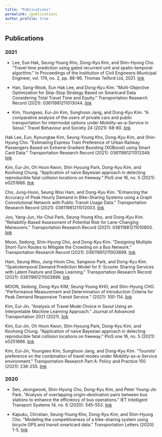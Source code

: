 ```yaml
---
title: "Publications"
permalink: /publications
author_profile: true
---
```


## Publications

### 2021
- Lee, Eun Hak, Seung-Young Kho, Dong-Kyu Kim, and Shin-Hyung Cho. "Travel time prediction using gated recurrent unit and spatio-temporal algorithm." In Proceedings of the Institution of Civil Engineers-Municipal Engineer, vol. 174, no. 2, pp. 88-96. Thomas Telford Ltd, 2021. [link](<https://www.icevirtuallibrary.com/doi/pdf/10.1680/jmuen.20.00004>)

- Han, Sang-Wook, Eun Hak Lee, and Dong-Kyu Kim. "Multi-Objective Optimization for Skip-Stop Strategy Based on Smartcard Data Considering Total Travel Time and Equity." Transportation Research Record (2021): 03611981211013044. [link](<https://journals.sagepub.com/doi/pdf/10.1177/03611981211013044>)

- Kim, Youngseo, Eui-Jin Kim, Sunghoon Jang, and Dong-Kyu Kim. "A comparative analysis of the users of private cars and public transportation for intermodal options under Mobility-as-a-Service in Seoul." Travel Behaviour and Society 24 (2021): 68-80. [link](<https://reader.elsevier.com/reader/sd/pii/S2214367X21000211?token=4BDF40AD3D6E6F6AA24E0BE0F2439539F145ACB7CE9A8CEF55A42E3538E5E3D2D1383B2E2A8486B7996A18CB1779F4DC&originRegion=us-east-1&originCreation=20210630003924>)

Hak Lee, Eun, Kyoungtae Kim, Seung-Young Kho, Dong-Kyu Kim, and Shin-Hyung Cho. "Estimating Express Train Preference of Urban Railway Passengers Based on Extreme Gradient Boosting (XGBoost) using Smart Card Data." Transportation Research Record (2021): 03611981211013349. [link](<https://journals.sagepub.com/doi/pdf/10.1177/03611981211013349>)

Kim, Eui-Jin, Oh Hoon Kwon, Shin Hyoung Park, Dong-Kyu Kim, and Koohong Chung. "Application of naïve Bayesian approach in detecting reproducible fatal collision locations on freeway." PloS one 16, no. 5 (2021): e0251866. [link](<https://journals.plos.org/plosone/article?id=10.1371/journal.pone.0251866>)

Cho, Jung-Hoon, Seung Woo Ham, and Dong-Kyu Kim. "Enhancing the Accuracy of Peak Hourly Demand in Bike-Sharing Systems using a Graph Convolutional Network with Public Transit Usage Data." Transportation Research Record (2021): 03611981211012003. [link](<https://journals.sagepub.com/doi/pdf/10.1177/03611981211012003>)

Joo, Yang-Jun, Ho-Chul Park, Seung-Young Kho, and Dong-Kyu Kim. "Reliability-Based Assessment of Potential Risk for Lane-Changing Maneuvers." Transportation Research Record (2021): 03611981211010800. [link](<https://journals.sagepub.com/doi/pdf/10.1177/03611981211010800>)

Moon, Sedong, Shin-Hyung Cho, and Dong-Kyu Kim. "Designing Multiple Short-Turn Routes to Mitigate the Crowding on a Bus Network." Transportation Research Record (2021): 03611981211003899. [link](<https://journals.sagepub.com/doi/pdf/10.1177/03611981211003899>)

Ham, Seung Woo, Jung-Hoon Cho, Sangwoo Park, and Dong-Kyu Kim. "Spatiotemporal Demand Prediction Model for E-Scooter Sharing Services with Latent Feature and Deep Learning." Transportation Research Record (2021): 03611981211003896. [link](<https://journals.sagepub.com/doi/pdf/10.1177/03611981211003896>)

MOON, Sedong, Dong-Kyu KIM, Seung-Young KHO, and Shin-Hyung CHO. "Performance Measurement and Determination of Introduction Criteria for Peak Demand Responsive Transit Service." (2021): 100-114. [link](<https://www.jkst.or.kr/articles/xml/m4A7/>)

Kim, Eui-Jin. "Analysis of Travel Mode Choice in Seoul Using an Interpretable Machine Learning Approach." Journal of Advanced Transportation 2021 (2021). [link](<https://downloads.hindawi.com/journals/jat/2021/6685004.pdf>)

Kim, Eui-Jin, Oh Hoon Kwon, Shin Hyoung Park, Dong-Kyu Kim, and Koohong Chung. "Application of naïve Bayesian approach in detecting reproducible fatal collision locations on freeway." PloS one 16, no. 5 (2021): e0251866. [link](<https://journals.plos.org/plosone/article?id=10.1371/journal.pone.0251866>)

Kim, Eui-Jin, Youngseo Kim, Sunghoon Jang, and Dong-Kyu Kim. "Tourists’ preference on the combination of travel modes under Mobility-as-a-Service environment." Transportation Research Part A: Policy and Practice 150 (2021): 236-255. [link](<https://reader.elsevier.com/reader/sd/pii/S0965856421001634?token=61CBF1F81989D63D9E20A952DFC304DCA2CA4C0C17AC54B49D8199B94CBA05BA57BC2E081E1F957CE7147927B86B896D&originRegion=us-east-1&originCreation=20210630004906>)


### 2020
- Seo, Jeongwook, Shin-Hyung Cho, Dong-Kyu Kim, and Peter Young-Jin Park. "Analysis of overlapping origin–destination pairs between bus stations to enhance the efficiency of bus operations." IET Intelligent Transport Systems 14, no. 6 (2020): 545-553. [link](<https://ietresearch.onlinelibrary.wiley.com/doi/epdf/10.1049/iet-its.2019.0158>)

- Kapuku, Christian, Seung-Young Kho, Dong-Kyu Kim, and Shin-Hyung Cho. "Modeling the competitiveness of a bike-sharing system using bicycle GPS and transit smartcard data." Transportation Letters (2020): 1-5. [link](<https://www.tandfonline.com/doi/pdf/10.1080/19427867.2020.1758389?needAccess=true>)
